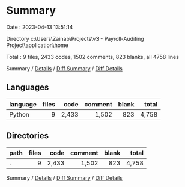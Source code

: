 # Summary

Date : 2023-04-13 13:51:14

Directory c:\\Users\\Zainab\\Projects\\v3 - Payroll-Auditing Project\\application\\home

Total : 9 files,  2433 codes, 1502 comments, 823 blanks, all 4758 lines

Summary / [Details](details.md) / [Diff Summary](diff.md) / [Diff Details](diff-details.md)

## Languages
| language | files | code | comment | blank | total |
| :--- | ---: | ---: | ---: | ---: | ---: |
| Python | 9 | 2,433 | 1,502 | 823 | 4,758 |

## Directories
| path | files | code | comment | blank | total |
| :--- | ---: | ---: | ---: | ---: | ---: |
| . | 9 | 2,433 | 1,502 | 823 | 4,758 |

Summary / [Details](details.md) / [Diff Summary](diff.md) / [Diff Details](diff-details.md)